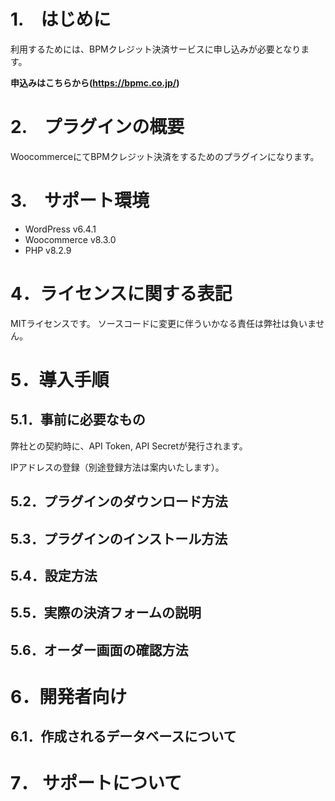 # 1.　はじめに
利用するためには、BPMクレジット決済サービスに申し込みが必要となります。

**申込みはこちらから(https://bpmc.co.jp/)**

# 2.　プラグインの概要
WoocommerceにてBPMクレジット決済をするためのプラグインになります。

# 3.　サポート環境
- WordPress v6.4.1
- Woocommerce v8.3.0
- PHP v8.2.9

# 4．ライセンスに関する表記

MITライセンスです。
ソースコードに変更に伴ういかなる責任は弊社は負いません。

# 5．導入手順
## 5.1．事前に必要なもの
弊社との契約時に、API Token, API Secretが発行されます。
      
IPアドレスの登録（別途登録方法は案内いたします）。

## 5.2．プラグインのダウンロード方法
## 5.3．プラグインのインストール方法
## 5.4．設定方法
## 5.5．実際の決済フォームの説明
## 5.6．オーダー画面の確認方法

# 6．開発者向け
## 6.1．作成されるデータベースについて

# 7． サポートについて

